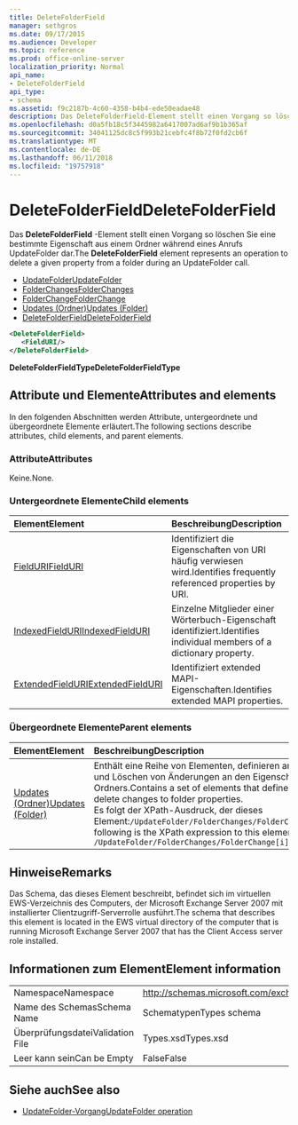 ```yaml
---
title: DeleteFolderField
manager: sethgros
ms.date: 09/17/2015
ms.audience: Developer
ms.topic: reference
ms.prod: office-online-server
localization_priority: Normal
api_name:
- DeleteFolderField
api_type:
- schema
ms.assetid: f9c2187b-4c60-4358-b4b4-ede50eadae48
description: Das DeleteFolderField-Element stellt einen Vorgang so löschen Sie eine bestimmte Eigenschaft aus einem Ordner während eines Anrufs UpdateFolder dar.
ms.openlocfilehash: d0a5fb18c5f3445982a6417007ad6af9b1b365af
ms.sourcegitcommit: 34041125dc8c5f993b21cebfc4f8b72f0fd2cb6f
ms.translationtype: MT
ms.contentlocale: de-DE
ms.lasthandoff: 06/11/2018
ms.locfileid: "19757918"
---
```

# <a name="deletefolderfield"></a><span data-ttu-id="747db-103">DeleteFolderField</span><span class="sxs-lookup"><span data-stu-id="747db-103">DeleteFolderField</span></span>

<span data-ttu-id="747db-104">Das **DeleteFolderField** -Element stellt einen Vorgang so löschen Sie eine bestimmte Eigenschaft aus einem Ordner während eines Anrufs UpdateFolder dar.</span><span class="sxs-lookup"><span data-stu-id="747db-104">The **DeleteFolderField** element represents an operation to delete a given property from a folder during an UpdateFolder call.</span></span> 
  
- [<span data-ttu-id="747db-105">UpdateFolder</span><span class="sxs-lookup"><span data-stu-id="747db-105">UpdateFolder</span></span>](updatefolder.md) 
- [<span data-ttu-id="747db-106">FolderChanges</span><span class="sxs-lookup"><span data-stu-id="747db-106">FolderChanges</span></span>](folderchanges.md)  
- [<span data-ttu-id="747db-107">FolderChange</span><span class="sxs-lookup"><span data-stu-id="747db-107">FolderChange</span></span>](folderchange.md)  
- [<span data-ttu-id="747db-108">Updates (Ordner)</span><span class="sxs-lookup"><span data-stu-id="747db-108">Updates (Folder)</span></span>](updates-folder.md) 
- [<span data-ttu-id="747db-109">DeleteFolderField</span><span class="sxs-lookup"><span data-stu-id="747db-109">DeleteFolderField</span></span>](deletefolderfield.md)
  
```xml
<DeleteFolderField>
   <FieldURI/>
</DeleteFolderField>
```

 <span data-ttu-id="747db-110">**DeleteFolderFieldType**</span><span class="sxs-lookup"><span data-stu-id="747db-110">**DeleteFolderFieldType**</span></span>
## <a name="attributes-and-elements"></a><span data-ttu-id="747db-111">Attribute und Elemente</span><span class="sxs-lookup"><span data-stu-id="747db-111">Attributes and elements</span></span>

<span data-ttu-id="747db-112">In den folgenden Abschnitten werden Attribute, untergeordnete und übergeordnete Elemente erläutert.</span><span class="sxs-lookup"><span data-stu-id="747db-112">The following sections describe attributes, child elements, and parent elements.</span></span>
  
### <a name="attributes"></a><span data-ttu-id="747db-113">Attribute</span><span class="sxs-lookup"><span data-stu-id="747db-113">Attributes</span></span>

<span data-ttu-id="747db-114">Keine.</span><span class="sxs-lookup"><span data-stu-id="747db-114">None.</span></span>
  
### <a name="child-elements"></a><span data-ttu-id="747db-115">Untergeordnete Elemente</span><span class="sxs-lookup"><span data-stu-id="747db-115">Child elements</span></span>

|<span data-ttu-id="747db-116">**Element**</span><span class="sxs-lookup"><span data-stu-id="747db-116">**Element**</span></span>|<span data-ttu-id="747db-117">**Beschreibung**</span><span class="sxs-lookup"><span data-stu-id="747db-117">**Description**</span></span>|
|:-----|:-----|
|[<span data-ttu-id="747db-118">FieldURI</span><span class="sxs-lookup"><span data-stu-id="747db-118">FieldURI</span></span>](fielduri.md) <br/> |<span data-ttu-id="747db-119">Identifiziert die Eigenschaften von URI häufig verwiesen wird.</span><span class="sxs-lookup"><span data-stu-id="747db-119">Identifies frequently referenced properties by URI.</span></span>  <br/> |
|[<span data-ttu-id="747db-120">IndexedFieldURI</span><span class="sxs-lookup"><span data-stu-id="747db-120">IndexedFieldURI</span></span>](indexedfielduri.md) <br/> |<span data-ttu-id="747db-121">Einzelne Mitglieder einer Wörterbuch-Eigenschaft identifiziert.</span><span class="sxs-lookup"><span data-stu-id="747db-121">Identifies individual members of a dictionary property.</span></span>  <br/> |
|[<span data-ttu-id="747db-122">ExtendedFieldURI</span><span class="sxs-lookup"><span data-stu-id="747db-122">ExtendedFieldURI</span></span>](extendedfielduri.md) <br/> |<span data-ttu-id="747db-123">Identifiziert extended MAPI-Eigenschaften.</span><span class="sxs-lookup"><span data-stu-id="747db-123">Identifies extended MAPI properties.</span></span>  <br/> |
   
### <a name="parent-elements"></a><span data-ttu-id="747db-124">Übergeordnete Elemente</span><span class="sxs-lookup"><span data-stu-id="747db-124">Parent elements</span></span>

|<span data-ttu-id="747db-125">**Element**</span><span class="sxs-lookup"><span data-stu-id="747db-125">**Element**</span></span>|<span data-ttu-id="747db-126">**Beschreibung**</span><span class="sxs-lookup"><span data-stu-id="747db-126">**Description**</span></span>|
|:-----|:-----|
|[<span data-ttu-id="747db-127">Updates (Ordner)</span><span class="sxs-lookup"><span data-stu-id="747db-127">Updates (Folder)</span></span>](updates-folder.md) <br/> |<span data-ttu-id="747db-128">Enthält eine Reihe von Elementen, definieren anfügen, festlegen und Löschen von Änderungen an den Eigenschaften des Ordners.</span><span class="sxs-lookup"><span data-stu-id="747db-128">Contains a set of elements that define append, set, and delete changes to folder properties.</span></span>  <br/> <span data-ttu-id="747db-129">Es folgt der XPath-Ausdruck, der dieses Element:`/UpdateFolder/FolderChanges/FolderChange[i]/Updates`</span><span class="sxs-lookup"><span data-stu-id="747db-129">The following is the XPath expression to this element:  `/UpdateFolder/FolderChanges/FolderChange[i]/Updates`</span></span> <br/> |
   
## <a name="remarks"></a><span data-ttu-id="747db-130">Hinweise</span><span class="sxs-lookup"><span data-stu-id="747db-130">Remarks</span></span>

<span data-ttu-id="747db-131">Das Schema, das dieses Element beschreibt, befindet sich im virtuellen EWS-Verzeichnis des Computers, der Microsoft Exchange Server 2007 mit installierter Clientzugriff-Serverrolle ausführt.</span><span class="sxs-lookup"><span data-stu-id="747db-131">The schema that describes this element is located in the EWS virtual directory of the computer that is running Microsoft Exchange Server 2007 that has the Client Access server role installed.</span></span>
  
## <a name="element-information"></a><span data-ttu-id="747db-132">Informationen zum Element</span><span class="sxs-lookup"><span data-stu-id="747db-132">Element information</span></span>

|||
|:-----|:-----|
|<span data-ttu-id="747db-133">Namespace</span><span class="sxs-lookup"><span data-stu-id="747db-133">Namespace</span></span>  <br/> |http://schemas.microsoft.com/exchange/services/2006/types  <br/> |
|<span data-ttu-id="747db-134">Name des Schemas</span><span class="sxs-lookup"><span data-stu-id="747db-134">Schema Name</span></span>  <br/> |<span data-ttu-id="747db-135">Schematypen</span><span class="sxs-lookup"><span data-stu-id="747db-135">Types schema</span></span>  <br/> |
|<span data-ttu-id="747db-136">Überprüfungsdatei</span><span class="sxs-lookup"><span data-stu-id="747db-136">Validation File</span></span>  <br/> |<span data-ttu-id="747db-137">Types.xsd</span><span class="sxs-lookup"><span data-stu-id="747db-137">Types.xsd</span></span>  <br/> |
|<span data-ttu-id="747db-138">Leer kann sein</span><span class="sxs-lookup"><span data-stu-id="747db-138">Can be Empty</span></span>  <br/> |<span data-ttu-id="747db-139">False</span><span class="sxs-lookup"><span data-stu-id="747db-139">False</span></span>  <br/> |
   
## <a name="see-also"></a><span data-ttu-id="747db-140">Siehe auch</span><span class="sxs-lookup"><span data-stu-id="747db-140">See also</span></span>

- [<span data-ttu-id="747db-141">UpdateFolder-Vorgang</span><span class="sxs-lookup"><span data-stu-id="747db-141">UpdateFolder operation</span></span>](updatefolder-operation.md)

